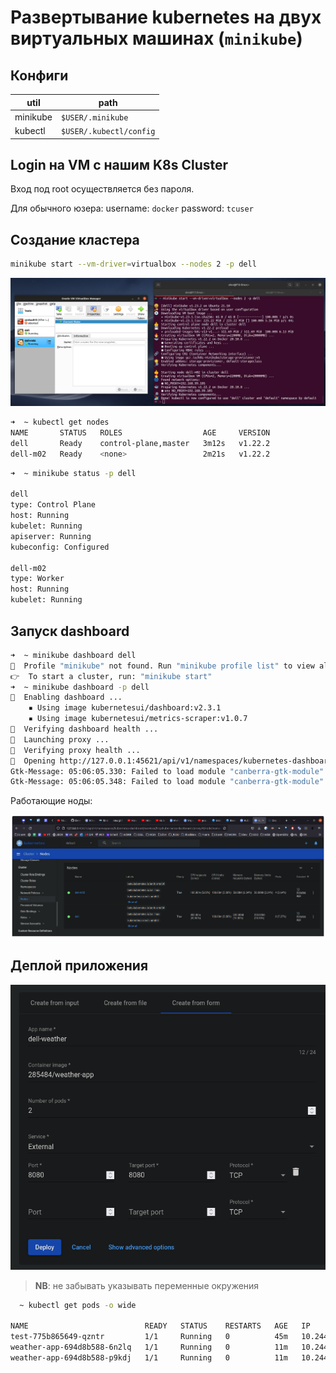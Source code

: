# Развертывание kubernetes на двух виртуальных машинах (`minikube`)

## Конфиги

|util|path|
|---|---|
|minikube|`$USER/.minikube`
|kubectl|`$USER/.kubectl/config`|

## Login на VM с нашим K8s Cluster

Вход под root осуществляется без пароля.

Для обычного юзера:
username: `docker`
password: `tcuser`

## Создание кластера

```bash
minikube start --vm-driver=virtualbox --nodes 2 -p dell
```

![img.png](../vm_nodes.png)

```bash
➜  ~ kubectl get nodes
NAME       STATUS   ROLES                  AGE     VERSION
dell       Ready    control-plane,master   3m12s   v1.22.2
dell-m02   Ready    <none>                 2m21s   v1.22.2
```

```bash
➜  ~ minikube status -p dell          

dell
type: Control Plane
host: Running
kubelet: Running
apiserver: Running
kubeconfig: Configured

dell-m02
type: Worker
host: Running
kubelet: Running

```

## Запуск dashboard

```bash
➜  ~ minikube dashboard dell   
🤷  Profile "minikube" not found. Run "minikube profile list" to view all profiles.
👉  To start a cluster, run: "minikube start"
➜  ~ minikube dashboard -p dell
🔌  Enabling dashboard ...
    ▪ Using image kubernetesui/dashboard:v2.3.1
    ▪ Using image kubernetesui/metrics-scraper:v1.0.7
🤔  Verifying dashboard health ...
🚀  Launching proxy ...
🤔  Verifying proxy health ...
🎉  Opening http://127.0.0.1:45621/api/v1/namespaces/kubernetes-dashboard/services/http:kubernetes-dashboard:/proxy/ in your default browser...
Gtk-Message: 05:06:05.330: Failed to load module "canberra-gtk-module"
Gtk-Message: 05:06:05.348: Failed to load module "canberra-gtk-module"
```

Работающие ноды:

![img_1.png](../nodes.png)

## Деплой приложения

![img_2.png](deployment.png)
> **NB**: не забывать указывать переменные окружения
```bash
  ~ kubectl get pods -o wide

NAME                          READY   STATUS    RESTARTS   AGE   IP            NODE       NOMINATED NODE   READINESS GATES
test-775b865649-qzntr         1/1     Running   0          45m   10.244.0.3    dell       <none>           <none>
weather-app-694d8b588-6n2lq   1/1     Running   0          11m   10.244.1.19   dell-m02   <none>           <none>
weather-app-694d8b588-p9kdj   1/1     Running   0          11m   10.244.1.18   dell-m02   <none>           <none>
```